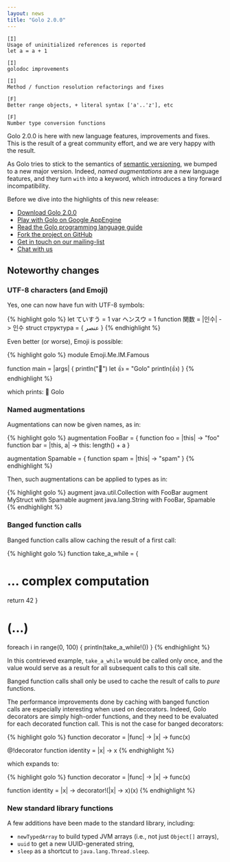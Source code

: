 ```yaml
---
layout: news
title: "Golo 2.0.0"
---
```


    [I]
    Usage of uninitialized references is reported
    let a = a + 1

    [I]
    golodoc improvements

    [I]
    Method / function resolution refactorings and fixes

    [F]
    Better range objects, + literal syntax ['a'..'z'], etc

    [F]
    Number type conversion functions

Golo 2.0.0 is here with new language features, improvements and fixes. This is the result of a great
community effort, and we are very happy with the result.

As Golo tries to stick to the semantics of [semantic versioning](http://semver.org), we bumped to a
new major version. Indeed, *named augmentations* are a new language features, and they turn `with`
into a keyword, which introduces a tiny forward incompatibility.

Before we dive into the highlights of this new release:

* [Download Golo 2.0.0](/download/)
* [Play with Golo on Google AppEngine](http://golo-console.appspot.com/)
* [Read the Golo programming language guide](/documentation/2.0.0)
* [Fork the project on GitHub](https://github.com/golo-lang/golo-lang)
* [Get in touch on our mailing-list](http://groups.google.com/group/golo-lang)
* [Chat with us](https://gitter.im/golo-lang/golo-lang)

## Noteworthy changes

### UTF-8 characters (and Emoji)

Yes, one can now have fun with UTF-8 symbols:

{% highlight golo %}
let ていすう = 1
var ヘンスウ = 1
function 関数 = |인수| -> 인수
struct структура = { عنصر }
{% endhighlight %}

Even better (or worse), Emoji is possible:

{% highlight golo %}
module Emoji.Me.IM.Famous

function main = |args| {
  println("🍻")
  let 👍 = "Golo"
  println(👍)
}
{% endhighlight %}

which prints:
    🍻
    Golo

### Named augmentations

Augmentations can now be given names, as in:

{% highlight golo %}
augmentation FooBar = {
  function foo = |this| -> "foo"
  function bar = |this, a| -> this: length() + a
}

augmentation Spamable = {
  function spam = |this| -> "spam"
}
{% endhighlight %}

Then, such augmentations can be applied to types as in:

{% highlight golo %}
augment java.util.Collection with FooBar
augment MyStruct with Spamable
augment java.lang.String with FooBar, Spamable
{% endhighlight %}

### Banged function calls

Banged function calls allow caching the result of a first call:

{% highlight golo %}
function take_a_while  = {
  # ... complex computation
  return 42
}

# (...)
foreach i in range(0, 100) {
  println(take_a_while!())
}
{% endhighlight %}

In this contrieved example, `take_a_while` would be called only once, and the value
would serve as a result for all subsequent calls to this call site.

Banged function calls shall only be used to cache the result of calls to *pure* functions.

The performance improvements done by caching with banged function calls are especially interesting
when used on decorators. Indeed, Golo decorators are simply high-order functions, and they need to
be evaluated for each decorated function call. This is not the case for banged decorators:

{% highlight golo %}
function decorator =  |func| -> |x| -> func(x)

@!decorator
function identity = |x| -> x
{% endhighlight %}

which expands to:

{% highlight golo %}
function decorator =  |func| -> |x| -> func(x)

function identity = |x| -> decorator!(|x| -> x)(x)
{% endhighlight %}

### New standard library functions

A few additions have been made to the standard library, including:

* `newTypedArray` to build typed JVM arrays (i.e., not just `Object[]` arrays),
* `uuid` to get a new UUID-generated string,
* `sleep` as a shortcut to `java.lang.Thread.sleep`.
